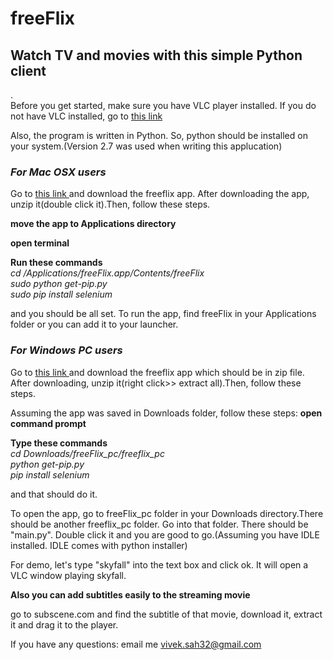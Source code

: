 # freeFlix
<h2>Watch TV and movies with this simple Python client</h2>. <br>
Before you get started, make sure you have VLC player installed. If you do not have VLC installed, go to <a href = "https://www.videolan.org/vlc/download-macosx.html"> this link </a> <br>

Also, the program is written in Python. So, python should be installed on your system.(Version 2.7 was used when writing this applucation)<br>

<h3> <i> For Mac OSX users </i></h3>

Go to <a href = "https://drive.google.com/file/d/0B6zIdm-wXoI3ZEdxRlpoX3J1Wnc/view?usp=sharing" > this link </a> and download the freeflix app. After downloading the app, unzip it(double click it).Then, follow these steps. <br>

<b>move the app to Applications directory </b><br>

<b>open terminal  </b><br>

<b>Run these commands </b> <br>
<i> cd /Applications/freeFlix.app/Contents/freeFlix </i><br>
<i> sudo python get-pip.py </i><br>
 <i> sudo pip install selenium </i><br>

and you should be all set. 
To run the app, find freeFlix in your Applications folder or you can add it to your launcher.

<h3> <i> For Windows PC users </i></h3>

Go to <a href = "https://drive.google.com/file/d/0B6zIdm-wXoI3aG9iNjlYSURpME0/view?usp=sharing" > this link </a> and download the freeflix app which should be in zip file. After downloading, unzip it(right click>> extract all).Then, follow these steps. <br>

Assuming the app was saved in Downloads folder, follow these steps:
<b>open command prompt  </b><br>

<b>Type these commands </b> <br>
<i> cd Downloads/freeFlix_pc/freeflix_pc </i><br>
<i>  python get-pip.py </i><br>
 <i>  pip install selenium </i><br>

and that should do it. 

To open the app, go to freeFlix_pc folder in your Downloads directory.There should be another freeflix_pc folder. Go into that folder. There should be "main.py". Double click it and you are good to go.(Assuming you have IDLE installed. IDLE comes with python installer)

For demo, let's type "skyfall" into the text box and click ok.
It will open a VLC window playing skyfall.

<b> Also you can add subtitles easily to the streaming movie </b>

go to subscene.com and find the subtitle of that movie, download it, extract it and drag it to the player.

If you have any questions: email me vivek.sah32@gmail.com
